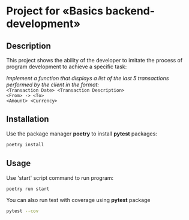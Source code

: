 # Project for «Basics backend-development»

## Description
This project shows the ability of the developer to imitate the process of program development to achieve a specific task:

_Implement a function that displays a list of the last 5 transactions performed by the client in the format:_  
`<Transaction Date> <Transaction Description>`  
`<From> -> <To>`  
`<Amount> <Currency>`

## Installation

Use the package manager **poetry** to install **pytest** packages:
```bash
poetry install
```

## Usage

Use 'start' script command to run program:
```bash
poetry run start
```

You can also run test with coverage using **pytest** package
```bash
pytest --cov
```

